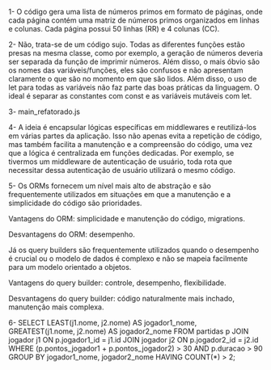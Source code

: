 1- O código gera uma lista de números primos em formato de páginas, onde cada página contém uma matriz de números primos organizados em linhas e colunas. Cada página possui 50 linhas (RR) e 4 colunas (CC).

2- Não, trata-se de um código sujo. Todas as diferentes funções estão presas na mesma classe, como por exemplo, a geração de números deveria ser separada da função de imprimir números. Além disso, o mais óbvio são os nomes das variáveis/funções, eles são confusos e não apresentam claramente o que são no momento em que são lidos. Além disso, o uso de let para todas as variáveis não faz parte das boas práticas da linguagem. O ideal é separar as constantes com const e as variáveis mutáveis com let.

3- main_refatorado.js

4- A ideia é encapsular lógicas específicas em middlewares e reutilizá-los em várias partes da aplicação. Isso não apenas evita a repetição de código, mas também facilita a manutenção e a compreensão do código, uma vez que a lógica é centralizada em funções dedicadas. Por exemplo, se tivermos um middleware de autenticação de usuário, toda rota que necessitar dessa autenticação de usuário utilizará o mesmo código.

5- Os ORMs fornecem um nível mais alto de abstração e são frequentemente utilizados em situações em que a manutenção e a simplicidade do código são prioridades.

Vantagens do ORM: simplicidade e manutenção do código, migrations.

Desvantagens do ORM: desempenho.

Já os query builders são frequentemente utilizados quando o desempenho é crucial ou o modelo de dados é complexo e não se mapeia facilmente para um modelo orientado a objetos.

Vantagens do query builder: controle, desempenho, flexibilidade.

Desvantagens do query builder: código naturalmente mais inchado, manutenção mais complexa.

6- 
SELECT
    LEAST(j1.nome, j2.nome) AS jogador1_nome,
    GREATEST(j1.nome, j2.nome) AS jogador2_nome
FROM
    partidas p
JOIN
    jogador j1 ON p.jogador1_id = j1.id
JOIN
    jogador j2 ON p.jogador2_id = j2.id
WHERE
    (p.pontos_jogador1 + p.pontos_jogador2) > 30
    AND p.duracao > 90
GROUP BY
    jogador1_nome, jogador2_nome
HAVING
    COUNT(*) > 2;
